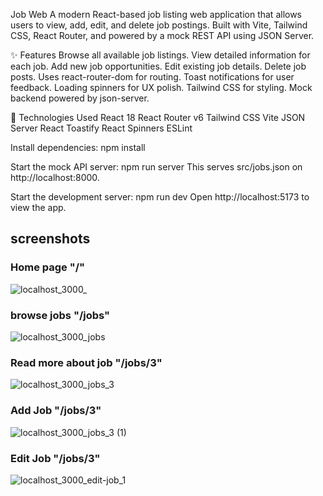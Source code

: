 Job Web
A modern React-based job listing web application that allows users to view, add, edit, and delete job postings. Built with Vite, Tailwind CSS, React Router, and powered by a mock REST API using JSON Server.

✨ Features
Browse all available job listings.
View detailed information for each job.
Add new job opportunities.
Edit existing job details.
Delete job posts.
Uses react-router-dom for routing.
Toast notifications for user feedback.
Loading spinners for UX polish.
Tailwind CSS for styling.
Mock backend powered by json-server.

🚀 Technologies Used
React 18
React Router v6
Tailwind CSS
Vite
JSON Server
React Toastify
React Spinners
ESLint


Install dependencies:
npm install

Start the mock API server:
npm run server
This serves src/jobs.json on http://localhost:8000.

Start the development server:
npm run dev
Open http://localhost:5173 to view the app.



## screenshots

### Home page "/"

![localhost_3000_](https://github.com/user-attachments/assets/f0dc0f51-5949-4309-91b5-9381b0d97b13)



### browse jobs "/jobs"
![localhost_3000_jobs](https://github.com/user-attachments/assets/3b9264ba-0abf-448d-843f-ab615eae3de6)




### Read more about job  "/jobs/3"
![localhost_3000_jobs_3](https://github.com/user-attachments/assets/3da438b1-b693-4bec-8b99-be0df0ec80a7)



### Add Job "/jobs/3"
![localhost_3000_jobs_3 (1)](https://github.com/user-attachments/assets/f34344d9-3760-46e0-a2e4-71a215e9a9c8)



### Edit Job "/jobs/3"
![localhost_3000_edit-job_1](https://github.com/user-attachments/assets/20cdd319-ad6d-4c40-9e89-90990716b3e8)

